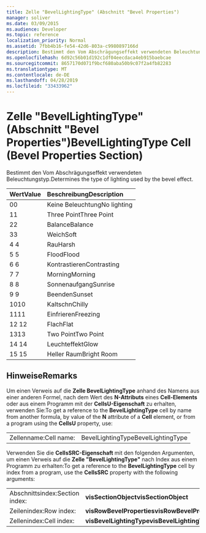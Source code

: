 ```yaml
---
title: Zelle "BevelLightingType" (Abschnitt "Bevel Properties")
manager: soliver
ms.date: 03/09/2015
ms.audience: Developer
ms.topic: reference
localization_priority: Normal
ms.assetid: 7fbb4b16-fe54-42d6-803a-c9980897166d
description: Bestimmt den Vom Abschrägungseffekt verwendeten Beleuchtungstyp.
ms.openlocfilehash: 6d92c56b01d192c1df04eecdaca4eb915baebcae
ms.sourcegitcommit: 8657170d071f9bcf680aba50b9c07f2a4fb82283
ms.translationtype: MT
ms.contentlocale: de-DE
ms.lasthandoff: 04/28/2019
ms.locfileid: "33433962"
---
```

# <a name="bevellightingtype-cell-bevel-properties-section"></a><span data-ttu-id="6b388-103">Zelle "BevelLightingType" (Abschnitt "Bevel Properties")</span><span class="sxs-lookup"><span data-stu-id="6b388-103">BevelLightingType Cell (Bevel Properties Section)</span></span>

<span data-ttu-id="6b388-104">Bestimmt den Vom Abschrägungseffekt verwendeten Beleuchtungstyp.</span><span class="sxs-lookup"><span data-stu-id="6b388-104">Determines the type of lighting used by the bevel effect.</span></span>
  
|<span data-ttu-id="6b388-105">**Wert**</span><span class="sxs-lookup"><span data-stu-id="6b388-105">**Value**</span></span>|<span data-ttu-id="6b388-106">**Beschreibung**</span><span class="sxs-lookup"><span data-stu-id="6b388-106">**Description**</span></span>|
|:-----|:-----|
|<span data-ttu-id="6b388-107">0</span><span class="sxs-lookup"><span data-stu-id="6b388-107">0</span></span>  <br/> |<span data-ttu-id="6b388-108">Keine Beleuchtung</span><span class="sxs-lookup"><span data-stu-id="6b388-108">No lighting</span></span>  <br/> |
|<span data-ttu-id="6b388-109">1</span><span class="sxs-lookup"><span data-stu-id="6b388-109">1</span></span>  <br/> |<span data-ttu-id="6b388-110">Three Point</span><span class="sxs-lookup"><span data-stu-id="6b388-110">Three Point</span></span>  <br/> |
|<span data-ttu-id="6b388-111">2</span><span class="sxs-lookup"><span data-stu-id="6b388-111">2</span></span>  <br/> |<span data-ttu-id="6b388-112">Balance</span><span class="sxs-lookup"><span data-stu-id="6b388-112">Balance</span></span>  <br/> |
|<span data-ttu-id="6b388-113">3</span><span class="sxs-lookup"><span data-stu-id="6b388-113">3</span></span>  <br/> |<span data-ttu-id="6b388-114">Weich</span><span class="sxs-lookup"><span data-stu-id="6b388-114">Soft</span></span>  <br/> |
|<span data-ttu-id="6b388-115">4 </span><span class="sxs-lookup"><span data-stu-id="6b388-115">4</span></span>  <br/> |<span data-ttu-id="6b388-116">Rau</span><span class="sxs-lookup"><span data-stu-id="6b388-116">Harsh</span></span>  <br/> |
|<span data-ttu-id="6b388-117">5 </span><span class="sxs-lookup"><span data-stu-id="6b388-117">5</span></span>  <br/> |<span data-ttu-id="6b388-118">Flood</span><span class="sxs-lookup"><span data-stu-id="6b388-118">Flood</span></span>  <br/> |
|<span data-ttu-id="6b388-119">6 </span><span class="sxs-lookup"><span data-stu-id="6b388-119">6</span></span>  <br/> |<span data-ttu-id="6b388-120">Kontrastieren</span><span class="sxs-lookup"><span data-stu-id="6b388-120">Contrasting</span></span>  <br/> |
|<span data-ttu-id="6b388-121">7 </span><span class="sxs-lookup"><span data-stu-id="6b388-121">7</span></span>  <br/> |<span data-ttu-id="6b388-122">Morning</span><span class="sxs-lookup"><span data-stu-id="6b388-122">Morning</span></span>  <br/> |
|<span data-ttu-id="6b388-123">8 </span><span class="sxs-lookup"><span data-stu-id="6b388-123">8</span></span>  <br/> |<span data-ttu-id="6b388-124">Sonnenaufgang</span><span class="sxs-lookup"><span data-stu-id="6b388-124">Sunrise</span></span>  <br/> |
|<span data-ttu-id="6b388-125">9 </span><span class="sxs-lookup"><span data-stu-id="6b388-125">9</span></span>  <br/> |<span data-ttu-id="6b388-126">Beenden</span><span class="sxs-lookup"><span data-stu-id="6b388-126">Sunset</span></span>  <br/> |
|<span data-ttu-id="6b388-127">10</span><span class="sxs-lookup"><span data-stu-id="6b388-127">10</span></span>  <br/> |<span data-ttu-id="6b388-128">Kaltschn</span><span class="sxs-lookup"><span data-stu-id="6b388-128">Chilly</span></span>  <br/> |
|<span data-ttu-id="6b388-129">11</span><span class="sxs-lookup"><span data-stu-id="6b388-129">11</span></span>  <br/> |<span data-ttu-id="6b388-130">Einfrieren</span><span class="sxs-lookup"><span data-stu-id="6b388-130">Freezing</span></span>  <br/> |
|<span data-ttu-id="6b388-131">12 </span><span class="sxs-lookup"><span data-stu-id="6b388-131">12</span></span>  <br/> |<span data-ttu-id="6b388-132">Flach</span><span class="sxs-lookup"><span data-stu-id="6b388-132">Flat</span></span>  <br/> |
|<span data-ttu-id="6b388-133">13</span><span class="sxs-lookup"><span data-stu-id="6b388-133">13</span></span>  <br/> |<span data-ttu-id="6b388-134">Two Point</span><span class="sxs-lookup"><span data-stu-id="6b388-134">Two Point</span></span>  <br/> |
|<span data-ttu-id="6b388-135">14 </span><span class="sxs-lookup"><span data-stu-id="6b388-135">14</span></span>  <br/> |<span data-ttu-id="6b388-136">Leuchteffekt</span><span class="sxs-lookup"><span data-stu-id="6b388-136">Glow</span></span>  <br/> |
|<span data-ttu-id="6b388-137">15 </span><span class="sxs-lookup"><span data-stu-id="6b388-137">15</span></span>  <br/> |<span data-ttu-id="6b388-138">Heller Raum</span><span class="sxs-lookup"><span data-stu-id="6b388-138">Bright Room</span></span>  <br/> |
   
## <a name="remarks"></a><span data-ttu-id="6b388-139">Hinweise</span><span class="sxs-lookup"><span data-stu-id="6b388-139">Remarks</span></span>

<span data-ttu-id="6b388-140">Um einen Verweis auf die **Zelle BevelLightingType** anhand des Namens aus einer anderen Formel, nach dem Wert des **N-Attributs** eines **Cell-Elements** oder aus einem Programm mit der **CellsU-Eigenschaft** zu erhalten, verwenden Sie:</span><span class="sxs-lookup"><span data-stu-id="6b388-140">To get a reference to the **BevelLightingType** cell by name from another formula, by value of the **N** attribute of a **Cell** element, or from a program using the **CellsU** property, use:</span></span> 
  
|||
|:-----|:-----|
|<span data-ttu-id="6b388-141">Zellenname:</span><span class="sxs-lookup"><span data-stu-id="6b388-141">Cell name:</span></span>  <br/> |<span data-ttu-id="6b388-142">BevelLightingType</span><span class="sxs-lookup"><span data-stu-id="6b388-142">BevelLightingType</span></span>  <br/> |
   
<span data-ttu-id="6b388-143">Verwenden Sie die **CellsSRC-Eigenschaft** mit den folgenden Argumenten, um einen Verweis auf die **Zelle "BevelLightingType"** nach Index aus einem Programm zu erhalten:</span><span class="sxs-lookup"><span data-stu-id="6b388-143">To get a reference to the **BevelLightingType** cell by index from a program, use the **CellsSRC** property with the following arguments:</span></span> 
  
|||
|:-----|:-----|
|<span data-ttu-id="6b388-144">Abschnittsindex:</span><span class="sxs-lookup"><span data-stu-id="6b388-144">Section index:</span></span>  <br/> |<span data-ttu-id="6b388-145">**visSectionObject**</span><span class="sxs-lookup"><span data-stu-id="6b388-145">**visSectionObject**</span></span> <br/> |
|<span data-ttu-id="6b388-146">Zeilenindex:</span><span class="sxs-lookup"><span data-stu-id="6b388-146">Row index:</span></span>  <br/> |<span data-ttu-id="6b388-147">**visRowBevelProperties**</span><span class="sxs-lookup"><span data-stu-id="6b388-147">**visRowBevelProperties**</span></span> <br/> |
|<span data-ttu-id="6b388-148">Zellenindex:</span><span class="sxs-lookup"><span data-stu-id="6b388-148">Cell index:</span></span>  <br/> |<span data-ttu-id="6b388-149">**visBevelLightingType**</span><span class="sxs-lookup"><span data-stu-id="6b388-149">**visBevelLightingType**</span></span> <br/> |
   

